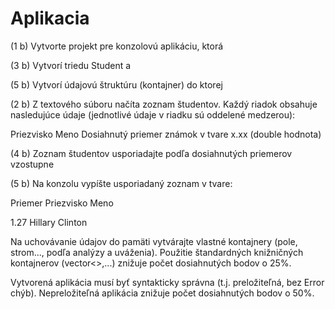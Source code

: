 # Aplikacia

(1 b) Vytvorte projekt pre konzolovú aplikáciu, ktorá

(3 b) Vytvorí triedu Student a

(5 b) Vytvorí údajovú štruktúru (kontajner) do ktorej

(2 b) Z textového súboru načíta zoznam študentov. Každý riadok obsahuje nasledujúce údaje  (jednotlivé údaje v riadku sú oddelené medzerou):

Priezvisko Meno Dosiahnutý priemer známok v tvare x.xx (double hodnota)

(4 b) Zoznam študentov usporiadajte podľa dosiahnutých priemerov vzostupne

(5 b) Na konzolu vypíšte usporiadaný zoznam v tvare:

Priemer Priezvisko Meno

1.27 Hillary Clinton

Na uchovávanie údajov do pamäti vytvárajte vlastné kontajnery (pole, strom..., podľa analýzy a uváženia). Použitie štandardných knižničných kontajnerov (vector<>,...) znižuje počet dosiahnutých bodov o 25%.

Vytvorená aplikácia musí byť syntakticky správna (t.j. preložiteľná, bez Error chýb). Nepreložiteľná aplikácia znižuje počet dosiahnutých bodov o 50%.